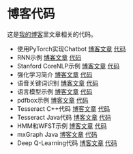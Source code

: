 # 博客代码

这是[我的博客](http://fancyerii.github.io)里文章相关的代码。

* 使用PyTorch实现Chatbot [博客文章](http://fancyerii.github.io/2019/02/14/chatbot/) [代码](./chatbot)
* RNN示例 [博客文章](http://fancyerii.github.io/books/rnn-intro/) [代码](./rnn)
* Stanford CoreNLP示例 [博客文章](http://fancyerii.github.io/books/rnn-intro/) [代码](./stanfordnlp)
* 强化学习简介 [博客文章](http://fancyerii.github.io/books/rl1/) [代码](./rl)
* 语音关键词识别 [博客文章](http://fancyerii.github.io/books/tf-keywords/) [代码](./tf-keywords)
* 语言模型示例 [博客文章](http://fancyerii.github.io/books/lm/) [代码](./lm)
* pdfbox示例 [博客文章](http://fancyerii.github.io/2019/03/12/1_pdfbox/) [代码](./testpdfbox)
* Tesseract C++代码 [博客文章](http://fancyerii.github.io/2019/03/12/3_tesseract/#c%E6%8E%A5%E5%8F%A3%E7%A4%BA%E4%BE%8B) [代码](./test-tesseract-cpp)
* Tesseract Java代码 [博客文章](http://fancyerii.github.io/2019/03/12/3_tesseract/#java%E6%8E%A5%E5%8F%A3) [代码](./test-tesseract-java)
* HMM和WFST示例 [博客文章](http://fancyerii.github.io/books/wfst-codes/) [代码](./hmm-wfst)
* mxGraph Java [博客文章](http://fancyerii.github.io/2019/03/26/mxgraph/) [代码](./mxgraphjava)
* Deep Q-Learning代码 [博客文章](http://fancyerii.github.io/books/dqn) [代码](./dqn)
